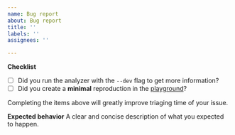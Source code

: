 ```yaml
---
name: Bug report
about: Bug report
title: ''
labels: ''
assignees: ''

---
```


**Checklist**
- [ ] Did you run the analyzer with the `--dev` flag to get more information?
- [ ] Did you create a **minimal** reproduction in the [playground](https://custom-elements-manifest.netlify.app/)?

Completing the items above will greatly improve triaging time of your issue.

**Expected behavior**
A clear and concise description of what you expected to happen.
